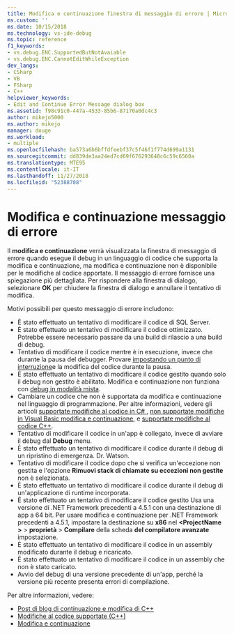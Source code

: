 ```yaml
---
title: Modifica e continuazione finestra di messaggio di errore | Microsoft Docs
ms.custom: ''
ms.date: 10/15/2018
ms.technology: vs-ide-debug
ms.topic: reference
f1_keywords:
- vs.debug.ENC.SupportedButNotAvaiable
- vs.debug.ENC.CannotEditWhileException
dev_langs:
- CSharp
- VB
- FSharp
- C++
helpviewer_keywords:
- Edit and Continue Error Message dialog box
ms.assetid: f98c91c0-447a-4533-85b6-87170a0dc4c3
author: mikejo5000
ms.author: mikejo
manager: douge
ms.workload:
- multiple
ms.openlocfilehash: ba573a6b6bffdfeebf37c5f46f1f774d699a1131
ms.sourcegitcommit: dd839de3aa24ed7cd69f676293648c6c59c6560a
ms.translationtype: MTE95
ms.contentlocale: it-IT
ms.lasthandoff: 11/27/2018
ms.locfileid: "52388708"
---
```

# <a name="edit-and-continue-error-message"></a>Modifica e continuazione messaggio di errore 

Il **modifica e continuazione** verrà visualizzata la finestra di messaggio di errore quando esegue il debug in un linguaggio di codice che supporta la modifica e continuazione, ma modifica e continuazione non è disponibile per le modifiche al codice apportate. Il messaggio di errore fornisce una spiegazione più dettagliata. Per rispondere alla finestra di dialogo, selezionare **OK** per chiudere la finestra di dialogo e annullare il tentativo di modifica.  

Motivi possibili per questo messaggio di errore includono:  

-   È stato effettuato un tentativo di modificare il codice di SQL Server.
-   È stato effettuato un tentativo di modificare il codice ottimizzato. Potrebbe essere necessario passare da una build di rilascio a una build di debug.
-   Tentativo di modificare il codice mentre è in esecuzione, invece che durante la pausa del debugger. Provare [impostando un punto di interruzione](../debugger/using-breakpoints.md)e la modifica del codice durante la pausa.
-   È stato effettuato un tentativo di modificare il codice gestito quando solo il debug non gestito è abilitato. Modifica e continuazione non funziona con [debug in modalità mista](../debugger/how-to-debug-in-mixed-mode.md).
-   Cambiare un codice che non è supportata da modifica e continuazione nel linguaggio di programmazione. Per altre informazioni, vedere gli articoli [supportate modifiche al codice in C# ](supported-code-changes-csharp.md), [non supportate modifiche in Visual Basic modifica e continuazione](unsupported-edits-in-visual-basic-edit-and-continue.md), e [supportate modifiche al codice C++](supported-code-changes-cpp.md).
-   Tentativo di modificare il codice in un'app è collegato, invece di avviare il debug dal **Debug** menu.  
-   È stato effettuato un tentativo di modificare il codice durante il debug di un ripristino di emergenza. Dr. Watson.  
-   Tentativo di modificare il codice dopo che si verifica un'eccezione non gestita e l'opzione **Rimuovi stack di chiamate su eccezioni non gestite** non è selezionata.  
-   È stato effettuato un tentativo di modificare il codice durante il debug di un'applicazione di runtime incorporata.
-   È stato effettuato un tentativo di modificare il codice gestito Usa una versione di .NET Framework precedenti a 4.5.1 con una destinazione di app a 64 bit. Per usare modifica e continuazione per .NET Framework precedenti a 4.5.1, impostare la destinazione su **x86** nel  **\<ProjectName >** > **proprietà**  >  **Compilare** della scheda **del compilatore avanzate** impostazione.  
-   È stato effettuato un tentativo di modificare il codice in un assembly modificato durante il debug e ricaricato.  
-   È stato effettuato un tentativo di modificare il codice in un assembly che non è stato caricato.  
-   Avvio del debug di una versione precedente di un'app, perché la versione più recente presenta errori di compilazione.
  
Per altre informazioni, vedere:
- [Post di blog di continuazione e modifica di C++](https://blogs.msdn.microsoft.com/vcblog/2016/07/01/c-edit-and-continue-in-visual-studio-2015-update-3/)  
- [Modifiche al codice supportate (C++)](../debugger/supported-code-changes-cpp.md)
- [Modifica e continuazione](../debugger/edit-and-continue.md)